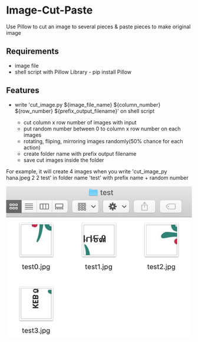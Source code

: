 # Image-Cut-Paste
Use Pillow to cut an image to several pieces &amp;  paste pieces to make original image

## Requirements

* image file
* shell script with Pillow Library - pip install Pillow

## Features

- write 'cut_image.py ${image_file_name} ${column_number}  ${row_number} ${prefix_output_filename}' on shell script

  - cut column x row number of images with input
  - put random number between 0 to column x row number on each images
  - rotating, fliping, mirroring images randomly(50% chance for each action)
  - create folder name with prefix output filename
  - save cut images inside the folder

For example, it will create 4 images when you write 'cut_image_py hana.jpeg 2 2 test' in folder name 'test' with prefix name + random number

![](res/1.png)
